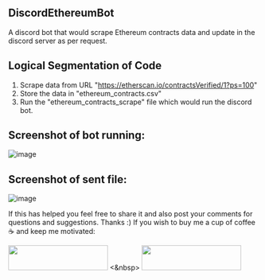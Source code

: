 ## DiscordEthereumBot
A discord bot that would scrape Ethereum contracts data and update in the discord server as per request.

## Logical Segmentation of Code
1. Scrape data from URL "https://etherscan.io/contractsVerified/1?ps=100"
2. Store the data in "ethereum_contracts.csv"
3. Run the "ethereum_contracts_scrape" file which would run the discord bot.

## Screenshot of bot running:
![image](https://user-images.githubusercontent.com/32951163/117187511-9f89c400-adf9-11eb-9063-a0390ee73fd9.png)

## Screenshot of sent file:
![image](https://user-images.githubusercontent.com/32951163/117187733-dc55bb00-adf9-11eb-915e-01d8530cb3c3.png)

If this has helped you feel free to share it and also post your comments for questions and suggestions. Thanks :) 
If you wish to buy me a cup of coffee ☕ and keep me motivated:

<img src="https://user-images.githubusercontent.com/32951163/117192296-29885b80-adff-11eb-994f-fdb63257fabf.png" href="https://paypal.me/susovanD0609?locale.x=en_GB" width="200" height="50"> <&nbsp> <img src="https://user-images.githubusercontent.com/32951163/117539408-215f3480-b028-11eb-8c21-f634430941a5.png" href="https://www.buymeacoffee.com/susovanD" width="200" height="50">


